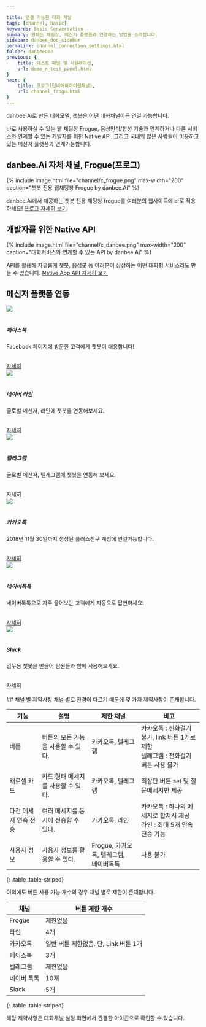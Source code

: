 ```yaml
---

title: 연결 가능한 대화 채널
tags: [channel, basic]
keywords: Basic Conversation
summary: 원하는 채팅창, 메신저 플랫폼과 연결하는 방법을 소개합니다.
sidebar: danbee_doc_sidebar
permalink: channel_connection_settings.html
folder: danbeeDoc
previous: {
    title: 테스트 패널 및 시뮬레이션,
    url: demo_n_test_panel.html
}
next: {
    title: 프로그(단비에이아이웹채널),
    url: channel_frogu.html
}
---
```


danbee.Ai로 만든 대화모델, 챗봇은 어떤 대화채널이든 연결 가능합니다.

바로 사용하실 수 있는 웹 채팅창 Frogue, 음성인식/합성 기술과 연계하거나 다른 서비스와 연계할 수 있는 개발자를 위한 Native API.
그리고 국내외 많은 사람들이 이용하고 있는 메신저 플랫폼과 연계가능합니다.


## danbee.Ai 자체 채널, Frogue(프로그)

{% include image.html file="channel/c_frogue.png" max-width="200" caption="챗봇 전용 웹채팅창 Frogue by danbee.Ai" %}

danbee.Ai에서 제공하는 챗봇 전용 채팅창 frogue를 여러분의 웹사이트에 바로 적용하세요!
[프로그 자세히 보기](channel_frogu.html)

## 개발자를 위한 Native API

{% include image.html file="channel/c_danbee.png" max-width="200" caption="대화서비스와 연계할 수 있는 API by danbee.Ai" %}

API를 활용해 자유롭게 챗봇, 음성봇 등 여러분이 상상하는 어떤 대화형 서비스라도 만들 수 있습니다.
[Native App API 자세히 보기](channel_native_app.html)

## 메신저 플랫폼 연동



<div class="row" class="channel_gate">
    <div class="col-md-4 col-sm-6">
        <div class="panel panel-default text-center">
            <div class="panel-heading">
                <img src="https://danbee.Ai/platform/img/channel/c_facebook.png" />
            </div>
            <div class="panel-body">
                <h5>페이스북</h5>
                <p>Facebook 페이지에 방문한 고객에게 챗봇이 대응합니다!</p><br />
                <a href="channel_facebook.html" class="btn btn-primary">자세히</a>
            </div>
        </div>
    </div>
    <div class="col-md-4 col-sm-6">
        <div class="panel panel-default text-center">
            <div class="panel-heading">
                <img src="https://danbee.Ai/platform/img/channel/c_line.png" />
            </div>
            <div class="panel-body">
                <h5>네이버 라인</h5>
                <p>글로벌 메신저, 라인에 챗봇을 연동해보세요. </p><br />
                <a href="channel_line.html" class="btn btn-primary">자세히</a>
            </div>
        </div>
    </div>
    <div class="col-md-4 col-sm-6">
        <div class="panel panel-default text-center">
            <div class="panel-heading">
                <img src="https://danbee.Ai/platform/img/channel/c_telegram.png" />
            </div>
            <div class="panel-body">
                <h5>텔레그램</h5>
                <p>글로벌 메신저, 텔레그램에 챗봇을 연동해 보세요.</p><br />
                <a href="channel_telegram.html" class="btn btn-primary">자세히</a>
            </div>
        </div>
    </div>
    <div class="col-md-4 col-sm-6">
        <div class="panel panel-default text-center">
            <div class="panel-heading">
                <img src="https://danbee.Ai/platform/img/channel/c_kakaotalk.png" />
            </div>
            <div class="panel-body">
                <h5>카카오톡</h5>
                <p>2018년 11월 30일까지 생성된 플러스친구 계정에 연결가능합니다.</p><br />
                <a href="channel_kakaotalk.html" class="btn btn-primary">자세히</a>
            </div>
        </div>
    </div>
    <div class="col-md-4 col-sm-6">
        <div class="panel panel-default text-center">
            <div class="panel-heading">
                <img src="https://danbee.Ai/platform/img/channel/c_naver_talktalk.png" />
            </div>
            <div class="panel-body">
                <h5>네이버톡톡</h5>
                <p>네이버톡톡으로 자주 물어보는 고객에게 자동으로 답변하세요!</p><br />
                <a href="channel_navertalk.html" class="btn btn-primary">자세히</a>
            </div>
        </div>
    </div>
    <div class="col-md-4 col-sm-6">
        <div class="panel panel-default text-center">
            <div class="panel-heading">
                <img src="https://danbee.Ai/platform/img/channel/c_slack.png" />
            </div>
            <div class="panel-body">
                <h5>Slack</h5>
                <p>업무용 챗봇을 만들어 팀원들과 함께 사용해보세요.</p><br />
                <a href="channel_slack.html" class="btn btn-primary">자세히</a>
            </div>
        </div>
    </div>
</div>
<br />
## 채널 별 제약사항
채널 별로 환경이 다르기 때문에 몇 가지 제약사항이 존재합니다.

| 기능 | 설명 | 제한 채널 | 비고 |
|--------|-------|-------|------|
| 버튼 | 버튼의 모든 기능을 사용할 수 있다. | 카카오톡, 텔레그램 | 카카오톡 : 전화걸기 불가, link 버튼 1개로 제한<br/>텔레그램 : 전화걸기 버튼 사용 불가|
| 캐로셀 카드 | 카드 형태 메세지를 사용할 수 있다. | 카카오톡, 텔레그램 | 최상단 버튼 set 및 질문메세지만 제공 |
| 다건 메세지 연속 전송 | 여러 메세지를 동시에 전송할 수 있다. | 카카오톡, 라인 | 카카오톡 : 하나의 메세지로 합쳐서 제공<br/>라인 : 최대 5개 연속 전송 가능 |
| 사용자 정보 | 사용자 정보를 활용할 수 있다. | Frogue, 카카오톡, 텔레그램,<br/> 네이버톡톡  | 사용 불가 |
{: .table .table-striped}

이외에도 버튼 사용 가능 개수의 경우 채널 별로 제한이 존재합니다.

| 채널 | 버튼 제한 개수 |
|--------|-------|
| Frogue | 제한없음 |
| 라인 | 4개 | 
| 카카오톡 | 일반 버튼 제한없음. 단, Link 버튼 1개 | 
| 페이스북 | 3개 | 
| 텔레그램 | 제한없음 |
| 네이버 톡톡 | 10개 |
| Slack | 5개 |
{: .table .table-striped}

해당 제약사항은 대화채널 설정 화면에서 간결한 아이콘으로 확인할 수 있습니다.


